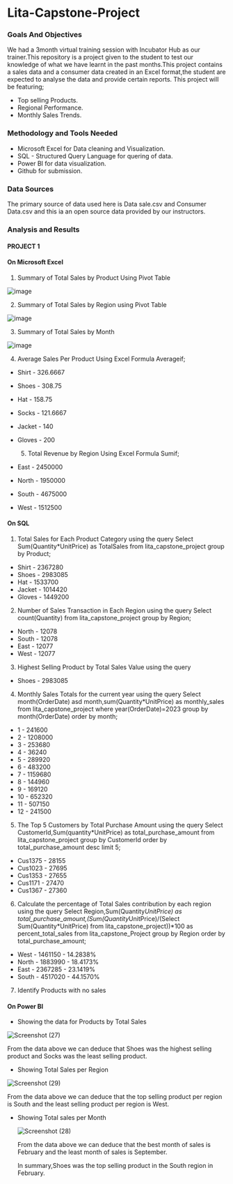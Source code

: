 # Lita-Capstone-Project
### Goals And Objectives
We had a 3month virtual training session with Incubator Hub as our trainer.This repository is a project given to the student to test our knowledge of what we have learnt in the past months.This project contains a sales data and a consumer data created in an Excel format,the student are expected to analyse the data and provide certain reports.
This project will be featuring;
- Top selling Products.
- Regional Performance.
- Monthly Sales Trends.

### Methodology and Tools Needed
- Microsoft Excel for Data cleaning and Visualization.
- SQL - Structured Query Language for quering of data.
- Power BI for data visualization.
- Github for submission.

### Data Sources
The primary source of data used here is Data sale.csv and Consumer Data.csv and this ia an open source data provided by our instructors.

### Analysis and Results
#### PROJECT 1
#### On Microsoft Excel
  1) Summary of Total Sales by Product Using Pivot Table

![image](https://github.com/user-attachments/assets/23c0b792-9cc7-469e-8ab1-4c737a8a49ba)

  2) Summary of Total Sales by Region using Pivot Table

![image](https://github.com/user-attachments/assets/d8eb31e0-8726-4c15-a393-a1bbb797dac6)

  3) Summary of Total Sales by Month

![image](https://github.com/user-attachments/assets/c9c4d5eb-92eb-4cb3-a276-39863933d05b)

  4) Average Sales Per Product Using Excel Formula Averageif;
- Shirt  - 326.6667
- Shoes - 308.75
- Hat - 158.75
- Socks - 121.6667
- Jacket - 140
- Gloves - 200

  5) Total Revenue by Region Using Excel Formula Sumif;
- East	- 2450000
- North	- 1950000
- South	- 4675000
- West	- 1512500

#### On SQL
 1) Total Sales for Each Product Category using the query Select Sum(Quantity*UnitPrice) as TotalSales from lita_capstone_project group by Product;
- Shirt - 2367280
- Shoes - 2983085
- Hat - 1533700
- Jacket - 1014420
- Gloves - 1449200

 2) Number of Sales Transaction in Each Region using the query Select count(Quantity) from lita_capstone_project group by Region;
- North - 12078
- South - 12078
- East - 12077
- West - 12077

 3) Highest Selling Product by Total Sales Value using the query
- Shoes - 2983085

4) Monthly Sales Totals for the current year using the query Select month(OrderDate) asd month,sum(Quantity*UnitPrice) as monthly_sales from lita_capstone_project where year(OrderDate)=2023 group by month(OrderDate) order by month;
 - 1 - 241600
 - 2 - 1208000
 - 3 - 253680
 - 4 - 36240
 - 5 - 289920
 - 6 - 483200
 - 7 - 1159680
 - 8 - 144960
 - 9 - 169120
 - 10 - 652320
 - 11 - 507150
 - 12 - 241500

5) The Top 5 Customers by Total Purchase Amount using the query Select CustomerId,Sum(quantity*UnitPrice) as total_purchase_amount from lita_capstone_project group by CustomerId order by total_purchase_amount desc limit 5;
- Cus1375 - 28155
- Cus1023 - 27695
- Cus1353 - 27655
- Cus1171 - 27470
- Cus1367 - 27360

6) Calculate the percentage of Total Sales contribution by each region using the query Select Region,Sum(Quantity*UnitPrice) as total_purchase_amount,(Sum(Quantity*UnitPrice)/(Select Sum(Quantity*UnitPrice) from lita_capstone_project))*100 as percent_total_sales from lita_capstone_Project group by Region order by total_purchase_amount;
- West - 1461150 - 14.2838%
- North - 1883990 - 18.4173%
- East - 2367285 - 23.1419%
- South - 4517020 - 44.1570%

7)  Identify Products with no sales

#### On Power BI    
- Showing the data for Products by Total Sales

![Screenshot (27)](https://github.com/user-attachments/assets/e6435037-b895-4569-a573-c920b1b81c66)

From the data above we can deduce that Shoes was the highest selling product and Socks was the least selling product.

- Showing Total Sales per Region

![Screenshot (29)](https://github.com/user-attachments/assets/b27929b3-0ce4-41c0-a2f0-bc9326c1cb65)

From the data above we can deduce that the top selling product per region is South and the least selling product per region is West.

- Showing Total sales per Month

  ![Screenshot (28)](https://github.com/user-attachments/assets/e46baaa4-9a9b-4f45-aa66-e313510ffdad)

  From the data above we can deduce that the best month of sales is February and the least month of sales is September.

  In summary,Shoes was the top selling product in the South region in February.

























 


  



